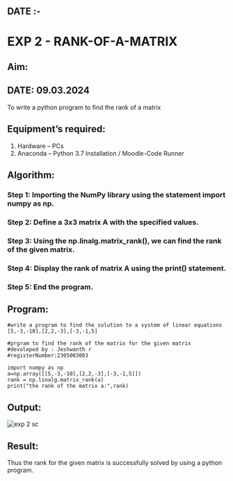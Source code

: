 ## DATE :-
# EXP 2 - RANK-OF-A-MATRIX
## Aim:
## DATE: 09.03.2024
To write a python program to find the rank of a matrix
## Equipment’s required:
1. 	Hardware – PCs
2. 	Anaconda – Python 3.7 Installation / Moodle-Code Runner
## Algorithm:
### Step 1: Importing the NumPy library using the statement import numpy as np.
### Step 2: Define a 3x3 matrix A with the specified values.
### Step 3: Using the np.linalg.matrix_rank(), we can find the rank of the given matrix.
### Step 4: Display the rank of matrix A using the print() statement.
### Step 5: End the program.
## Program:
```
#write a program to find the solution to a system of linear equations [5,-3,-10],[2,2,-3],[-3,-1,5]

#prgram to find the rank of the matrix for the given matrix 
#devoleped by : Jeshwanth r
#registerNumber:2305003003

import numpy as np
a=np.array([[5,-3,-10],[2,2,-3],[-3,-1,5]])
rank = np.linalg.matrix_rank(a)
print("the rank of the matrix a:",rank)
```
## Output:
![exp 2 sc](https://github.com/Jeshwanth01/RANK-OF-A-MATRIX/assets/145525167/2b8da48c-cc2a-4837-b2d8-dac00d0dba2d)

## Result:
Thus the rank for the given matrix is successfully solved by  using a python program.

